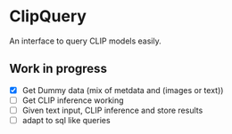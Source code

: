 # ClipQuery

An interface to query CLIP models easily.

## Work in progress

-   [x] Get Dummy data (mix of metdata and (images or text))
-   [ ] Get CLIP inference working
-   [ ] Given text input, CLIP inference and store results
-   [ ] adapt to sql like queries
